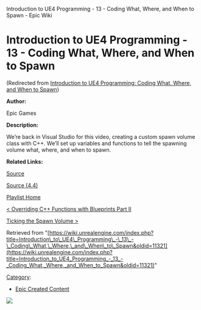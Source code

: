 Introduction to UE4 Programming - 13 - Coding What, Where, and When to Spawn - Epic Wiki                     

Introduction to UE4 Programming - 13 - Coding What, Where, and When to Spawn
============================================================================

(Redirected from [Introduction to UE4 Programming: Coding What, Where, and When to Spawn](/index.php?title=Introduction_to_UE4_Programming:_Coding_What,_Where,_and_When_to_Spawn&redirect=no "Introduction to UE4 Programming: Coding What, Where, and When to Spawn"))

  

**Author:**

Epic Games

**Description:**

We’re back in Visual Studio for this video, creating a custom spawn volume class with C++. We’ll set up variables and functions to tell the spawning volume what, where, and when to spawn.

**Related Links:**

[Source](https://d26ilriwvtzlb.cloudfront.net/3/3c/Source.zip "Source.zip")

[Source (4.4)](https://d26ilriwvtzlb.cloudfront.net/8/85/Source_4_4.zip "Source 4 4.zip")

[Playlist Home](/Category:Epic_Video_Playlists "Category:Epic Video Playlists")

[< Overriding C++ Functions with Blueprints Part II](/Introduction_to_UE4_Programming_-_12_-_Overriding_C%2B%2B_Functions_with_Blueprints_Part_II "Introduction to UE4 Programming - 12 - Overriding C++ Functions with Blueprints Part II")

[Ticking the Spawn Volume >](/Introduction_to_UE4_Programming_-_14_-_Ticking_the_Spawn_Volume "Introduction to UE4 Programming - 14 - Ticking the Spawn Volume")

Retrieved from "[https://wiki.unrealengine.com/index.php?title=Introduction\_to\_UE4\_Programming\_-\_13\_-\_Coding\_What,\_Where,\_and\_When\_to\_Spawn&oldid=11321](https://wiki.unrealengine.com/index.php?title=Introduction_to_UE4_Programming_-_13_-_Coding_What,_Where,_and_When_to_Spawn&oldid=11321)"

[Category](/Special:Categories "Special:Categories"):

*   [Epic Created Content](/Category:Epic_Created_Content "Category:Epic Created Content")

  ![](https://tracking.unrealengine.com/track.png)